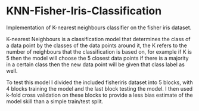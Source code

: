 # KNN-Fisher-Iris-Classification
Implementation of K-nearest neighbours classifier on the fisher iris dataset.

K-nearest Neighbours is a classification model that determines the class of a data point by the classes of the data points around it, the K refers to the number of neighbours that the classification is based on, 
for example if K is 5 then the model will choose the 5 closest data points if there is a majority in a certain class then the new data point will be given that class label as well. 

To test this model I divided the included fisheriris dataset into 5 blocks, with 4 blocks training the model and the last block testing the model. I then used k-fold cross validation on these blocks to provide a 
less bias estimate of the model skill than a simple train/test split. 
